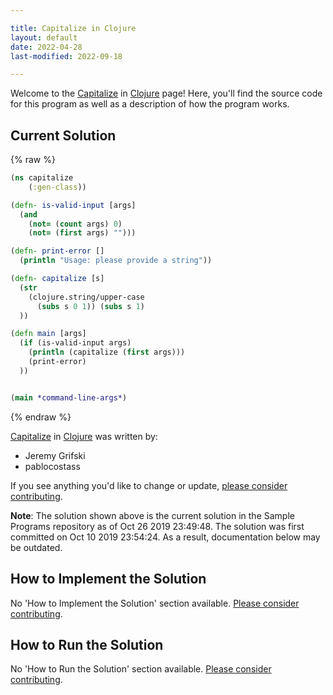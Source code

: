 ```yaml
---

title: Capitalize in Clojure
layout: default
date: 2022-04-28
last-modified: 2022-09-18

---
```


Welcome to the [Capitalize](https://sampleprograms.io/projects/capitalize) in [Clojure](https://sampleprograms.io/languages/clojure) page! Here, you'll find the source code for this program as well as a description of how the program works.

## Current Solution

{% raw %}

```clojure
(ns capitalize
	(:gen-class))

(defn- is-valid-input [args]
  (and 
    (not= (count args) 0) 
    (not= (first args) "")))

(defn- print-error []
  (println "Usage: please provide a string"))

(defn- capitalize [s]
  (str 
    (clojure.string/upper-case 
      (subs s 0 1)) (subs s 1)
  ))

(defn main [args]
  (if (is-valid-input args) 
    (println (capitalize (first args)))
    (print-error)
  ))


(main *command-line-args*)
```

{% endraw %}

[Capitalize](https://sampleprograms.io/projects/capitalize) in [Clojure](https://sampleprograms.io/languages/clojure) was written by:

- Jeremy Grifski
- pablocostass

If you see anything you'd like to change or update, [please consider contributing](https://github.com/TheRenegadeCoder/sample-programs).

**Note**: The solution shown above is the current solution in the Sample Programs repository as of Oct 26 2019 23:49:48. The solution was first committed on Oct 10 2019 23:54:24. As a result, documentation below may be outdated.

## How to Implement the Solution

No 'How to Implement the Solution' section available. [Please consider contributing](https://github.com/TheRenegadeCoder/sample-programs-website).

## How to Run the Solution

No 'How to Run the Solution' section available. [Please consider contributing](https://github.com/TheRenegadeCoder/sample-programs-website).